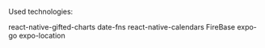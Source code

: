 Used technologies:

react-native-gifted-charts
date-fns
react-native-calendars
FireBase
expo-go
expo-location

